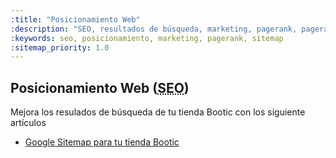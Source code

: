 ```yaml
---
:title: "Posicionamiento Web"
:description: "SEO, resultados de búsqueda, marketing, pagerank, pagerank"
:keywords: seo, posicionamiento, marketing, pagerank, sitemap
:sitemap_priority: 1.0
---
```

<h2>Posicionamiento Web (<abbr title="Search Engine Optimization">SEO</abbr>)</h2>

Mejora los resulados de búsqueda de tu tienda Bootic con los siguiente artículos

* [Google Sitemap para tu tienda Bootic][sitemap]

[sitemap]: /es/posicionamiento/sitemap "Google Sitemap para tu tienda Bootic"
